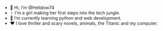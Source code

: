 - 👋 Hi, I’m @Helidow74
- ♀️ I'm a girl making her first steps into the tech jungle.
- 🌱 I’m currently learning python and web development.
- ♥️ I love thriller and scary novels, animals, the Titanic and my computer.


<!---
Helidow74/Helidow74 is a ✨ special ✨ repository because its `README.md` (this file) appears on your GitHub profile.
You can click the Preview link to take a look at your changes.
--->

